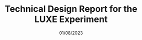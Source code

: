 ---
title: "Technical Design Report for the LUXE Experiment"
collection: publications
permalink: /publication/01/08/2023-paper-title-number-1
date: 01/08/2023
venue: 'arxiv'
title: "Technical Design Report for the LUXE Experiment"
authors: "H. Abramowicz, <i>et al.</i>"
journal: "ArXiv:2308.00515"
location: "nan"
volume: "0"
page: "0"
year: "2023"
doi: "https://doi.org/10.48550/arXiv.2308.00515"
---